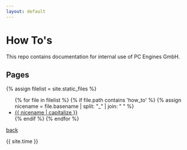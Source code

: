 ```yaml
---
layout: default
---
```

# How To's

This repo contains documentation for internal use of PC Engines GmbH.

## Pages

{% assign filelist = site.static_files  %}
<ul>
  {% for file in filelist %}
	{% if file.path contains 'how_to' %}
		{% assign nicename = file.basename | split: "_" | join: " " %}
		<li><a href="{{ site.baseurl }}/how_to/{{ file.basename | append: '.html' }}">{{ nicename | capitalize }}</a></li>
	{% endif %}
  {% endfor %}
</ul>



[back](../)


{{ site.time }}